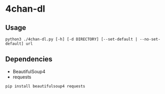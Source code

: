# 4chan-dl

## Usage
```
python3 ./4chan-dl.py [-h] [-d DIRECTORY] [--set-default | --no-set-default] url
```

## Dependencies
- BeautifulSoup4
- requests
```
pip install beautifulsoup4 requests
```